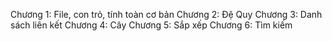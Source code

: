 Chương 1: File, con trỏ, tính toàn cơ bản
Chương 2: Đệ Quy
Chương 3: Danh sách liên kết
Chương 4: Cây
Chương 5: Sắp xếp
Chương 6: Tìm kiếm